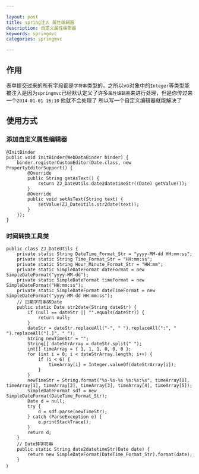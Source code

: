 ```yaml
---

layout: post
title: spring注入 属性编辑器
description: 自定义属性编辑器
keywords: springmvc
categories: springmvc

---
```


## 作用

表单提交过来的所有字段都是`字符串`类型的，之所以vo对象中的`Integer`等类型能被注入是因为`springmvc`已经默认定义了许多`属性编辑器`来进行处理，但是你传过来一个`2014-01-01 16:10` 他就不会处理了
所以写一个自定义编辑器就能解决了

## 使用方式

### 添加自定义属性编辑器

	@InitBinder
	public void initBinder(WebDataBinder binder) {
	    binder.registerCustomEditor(Date.class, new PropertyEditorSupport() {
	        @Override
	        public String getAsText() {
	            return ZJ_DateUtils.date2datetimeStr((Date) getValue());
	        }
	        @Override
	        public void setAsText(String text) {
	            setValue(ZJ_DateUtils.str2date(text));
	        }
	    });
	}

### 时间转换工具类

	public class ZJ_DateUtils {
	    private static String DateTime_Format_Str = "yyyy-MM-dd HH:mm:ss";
	    private static String Time_Format_Str = "HH:mm:ss";
	    private static String Hour_Minute_Format_Str = "HH:mm";
	    private static SimpleDateFormat dateFormat = new SimpleDateFormat("yyyy-MM-dd");
	    private static SimpleDateFormat timeFormat = new SimpleDateFormat("HH:mm:ss");
	    private static SimpleDateFormat dateTimeFormat = new SimpleDateFormat("yyyy-MM-dd HH:mm:ss");
	    // 日期字符串转Date
	    public static Date str2date(String dateStr) {
	        if (null == dateStr || "".equals(dateStr)) {
	            return null;
	        }
	        dateStr = dateStr.replaceAll("-", " ").replaceAll(":", " ").replaceAll("[.]", " ");
	        String newTimeStr = "";
	        String[] dateStrArray = dateStr.split(" ");
	        int[] timeArray = { 1, 1, 1, 0, 0, 0 };
	        for (int i = 0; i < dateStrArray.length; i++) {
	            if (i < 6) {
	                timeArray[i] = Integer.valueOf(dateStrArray[i]);
	            }
	        }
	        newTimeStr = String.format("%s-%s-%s %s:%s:%s", timeArray[0], timeArray[1], timeArray[2], timeArray[3], timeArray[4], timeArray[5]);
	        SimpleDateFormat sdf = new SimpleDateFormat(DateTime_Format_Str);
	        Date d = null;
	        try {
	            d = sdf.parse(newTimeStr);
	        } catch (ParseException e) {
	            e.printStackTrace();
	        }
	        return d;
	    }
	    // Date转字符串
	    public static String date2datetimeStr(Date date) {
	        return new SimpleDateFormat(DateTime_Format_Str).format(date);
	    }
	｝